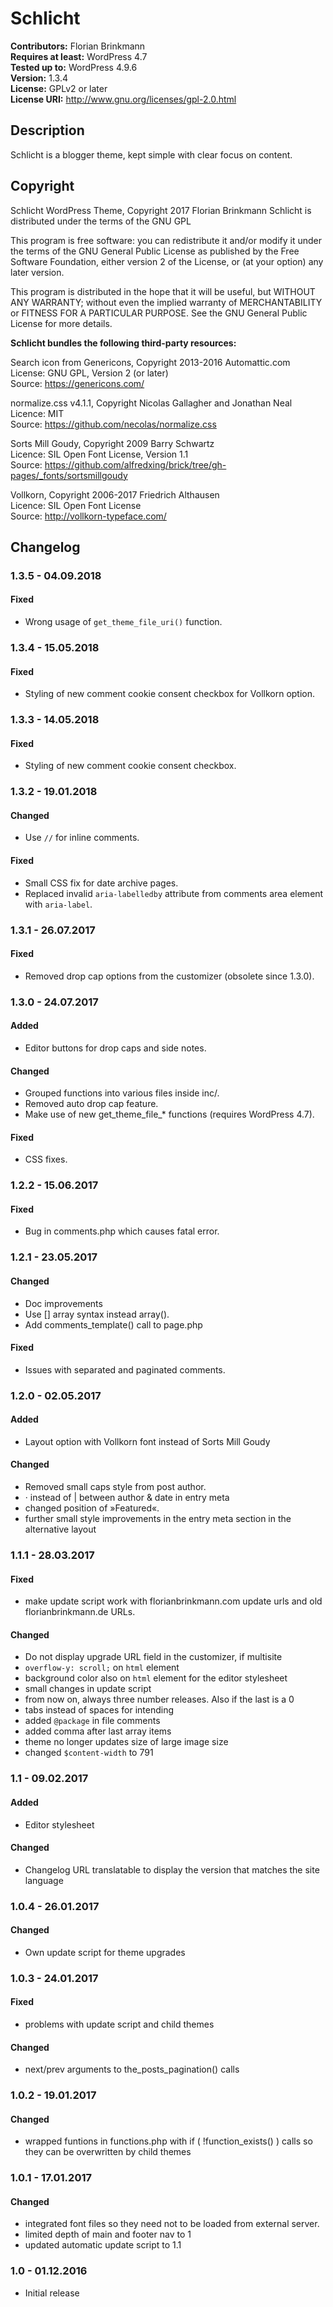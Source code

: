 # Schlicht

**Contributors:** Florian Brinkmann  
**Requires at least:** WordPress 4.7  
**Tested up to:** WordPress 4.9.6  
**Version:** 1.3.4  
**License:** GPLv2 or later  
**License URI:** http://www.gnu.org/licenses/gpl-2.0.html  


## Description

Schlicht is a blogger theme, kept simple with clear focus on content.

## Copyright

Schlicht WordPress Theme, Copyright 2017 Florian Brinkmann
Schlicht is distributed under the terms of the GNU GPL

This program is free software: you can redistribute it and/or modify
it under the terms of the GNU General Public License as published by
the Free Software Foundation, either version 2 of the License, or
(at your option) any later version.

This program is distributed in the hope that it will be useful,
but WITHOUT ANY WARRANTY; without even the implied warranty of
MERCHANTABILITY or FITNESS FOR A PARTICULAR PURPOSE. See the
GNU General Public License for more details.

**Schlicht bundles the following third-party resources:**

Search icon from Genericons, Copyright 2013-2016 Automattic.com  
License: GNU GPL, Version 2 (or later)  
Source: https://genericons.com/

normalize.css v4.1.1, Copyright Nicolas Gallagher and Jonathan Neal  
Licence: MIT  
Source: https://github.com/necolas/normalize.css

Sorts Mill Goudy, Copyright 2009 Barry Schwartz  
Licence: SIL Open Font License, Version 1.1  
Source: https://github.com/alfredxing/brick/tree/gh-pages/_fonts/sortsmillgoudy

Vollkorn, Copyright 2006-2017 Friedrich Althausen  
Licence: SIL Open Font License  
Source: http://vollkorn-typeface.com/  

## Changelog

### 1.3.5 - 04.09.2018
#### Fixed
* Wrong usage of `get_theme_file_uri()` function.

### 1.3.4 - 15.05.2018
#### Fixed
* Styling of new comment cookie consent checkbox for Vollkorn option.

### 1.3.3 - 14.05.2018
#### Fixed
* Styling of new comment cookie consent checkbox.

### 1.3.2 - 19.01.2018
#### Changed
* Use `//` for inline comments.

#### Fixed
* Small CSS fix for date archive pages.
* Replaced invalid `aria-labelledby` attribute from comments area element with `aria-label`.

### 1.3.1 - 26.07.2017
#### Fixed
* Removed drop cap options from the customizer (obsolete since 1.3.0).

### 1.3.0 - 24.07.2017
#### Added
* Editor buttons for drop caps and side notes.

#### Changed
* Grouped functions into various files inside inc/.
* Removed auto drop cap feature.
* Make use of new get_theme_file_* functions (requires WordPress 4.7).

#### Fixed
* CSS fixes.

### 1.2.2 - 15.06.2017
#### Fixed
* Bug in comments.php which causes fatal error.

### 1.2.1 - 23.05.2017
#### Changed
* Doc improvements
* Use [] array syntax instead array().
* Add comments_template() call to page.php

#### Fixed
* Issues with separated and paginated comments.

### 1.2.0 - 02.05.2017
#### Added
* Layout option with Vollkorn font instead of Sorts Mill Goudy

#### Changed
* Removed small caps style from post author.
* · instead of | between author & date in entry meta
* changed position of »Featured«.
* further small style improvements in the entry meta section in the alternative layout

### 1.1.1 - 28.03.2017
#### Fixed
* make update script work with florianbrinkmann.com update urls and old florianbrinkmann.de URLs.

#### Changed
* Do not display upgrade URL field in the customizer, if multisite
* `overflow-y: scroll;` on `html` element
* background color also on `html` element for the editor stylesheet
* small changes in update script
* from now on, always three number releases. Also if the last is a 0
* tabs instead of spaces for intending
* added `@package` in file comments
* added comma after last array items
* theme no longer updates size of large image size
* changed `$content-width` to 791

### 1.1 - 09.02.2017
#### Added
* Editor stylesheet

#### Changed
* Changelog URL translatable to display the version that matches the site language

### 1.0.4 - 26.01.2017
#### Changed
* Own update script for theme upgrades

### 1.0.3 - 24.01.2017
#### Fixed
* problems with update script and child themes

#### Changed
* next/prev arguments to the_posts_pagination() calls

### 1.0.2 - 19.01.2017
#### Changed
* wrapped funtions in functions.php with if ( !function_exists() ) calls so they can be overwritten by child themes

### 1.0.1 - 17.01.2017
#### Changed
* integrated font files so they need not to be loaded from external server.
* limited depth of main and footer nav to 1
* updated automatic update script to 1.1

### 1.0 - 01.12.2016
* Initial release

